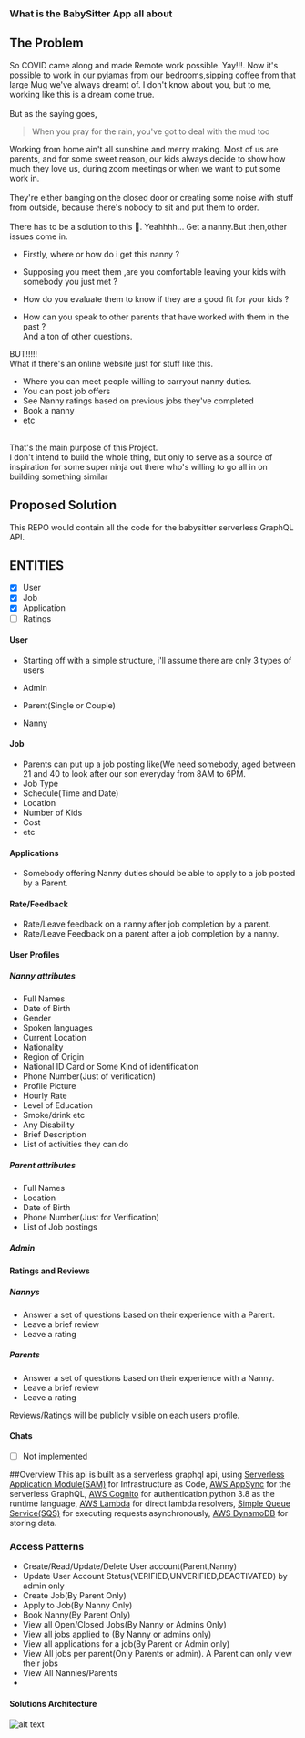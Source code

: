 ### What is the BabySitter App all about

## The Problem

So COVID came along and made Remote work possible. Yay!!!. Now it's possible to work in our pyjamas from our bedrooms,sipping coffee from that large Mug we've always dreamt of. 
I don't know about you, but to me, working like this is a dream come true.
<br />
<br />
But as the saying goes, 
> When you pray for the rain, you've got to deal with the mud too

Working from home ain't all sunshine and merry making.
Most of us are parents, and for some sweet reason, our kids always decide to show how much they love us, during zoom meetings or when we want to put some work in.
<br />
<br />
They're either banging on the closed door or creating some noise with stuff from outside, because there's nobody to sit and put them to order.
<br />
<br />
There has to be a solution to this 🤔. Yeahhhh... Get a nanny.But then,other issues come in.
<br />

- Firstly, where or how do i get this nanny ?

- Supposing you meet them ,are you comfortable leaving your kids with somebody you just met ?

- How do you evaluate them to know if they are a good fit for your kids ?

- How can you speak to other parents that have worked with them in the past ?
  <br />
  And a ton of other questions.

BUT!!!!! 
<br />
What if there's an online website just for stuff like this. 
- Where you can meet people willing to carryout nanny duties.
- You can post job offers 
- See Nanny ratings based on previous jobs they've completed
- Book a nanny
- etc
<br />
That's the main purpose of this Project.
<br />
I don't intend to build the whole thing, but only to serve as a source of inspiration for some super ninja
out there who's willing to go all in on building something similar
<br />

## Proposed Solution

This REPO would contain all the code for the babysitter serverless GraphQL API.

## ENTITIES
- [x] User
- [x] Job
- [x] Application
- [ ] Ratings 

#### User

- Starting off with a simple structure, i'll assume there are only 3 types of users

- Admin
- Parent(Single or Couple)
- Nanny

#### Job

- Parents can put up a job posting like(We need somebody, aged between 21 and 40 to look after our son everyday from 8AM to 6PM.
- Job Type
- Schedule(Time and Date)
- Location
- Number of Kids
- Cost
- etc 

#### Applications
 - Somebody offering Nanny duties should be able to apply 
 to a job posted by a Parent.
 
#### Rate/Feedback 
 - Rate/Leave feedback on a nanny after job completion by a parent.
 - Rate/Leave Feedback on a parent after a job completion by a nanny.
 

#### User Profiles

##### Nanny attributes

- Full Names
- Date of Birth
- Gender
- Spoken languages
- Current Location
- Nationality
- Region of Origin
- National ID Card or Some Kind of identification
- Phone Number(Just of verification)
- Profile Picture
- Hourly Rate
- Level of Education
- Smoke/drink etc
- Any Disability
- Brief Description
- List of activities they can do

##### Parent attributes

- Full Names
- Location
- Date of Birth
- Phone Number(Just for Verification)
- List of Job postings

##### Admin

#### Ratings and Reviews

##### Nannys

- Answer a set of questions based on their experience with a Parent.
- Leave a brief review
- Leave a rating

##### Parents

- Answer a set of questions based on their experience with a Nanny.
- Leave a brief review
- Leave a rating

Reviews/Ratings will be publicly visible on each users profile.

#### Chats
- [ ] Not implemented



##Overview
This api is built as a serverless graphql api, using [Serverless Application
Module(SAM)](https://aws.amazon.com/serverless/sam/) for Infrastructure as Code, [AWS AppSync](https://aws.amazon.com/appsync/) for the serverless GraphQL, [AWS Cognito](https://aws.amazon.com/cognito/) for authentication,python 3.8 as the runtime language, [AWS Lambda](https://aws.amazon.com/lambda/) for direct lambda resolvers,
[Simple Queue Service(SQS)](https://aws.amazon.com/sqs/) for executing requests asynchronously, [AWS DynamoDB](https://aws.amazon.com/dynamodb/) for storing data.



### Access Patterns
- Create/Read/Update/Delete User account(Parent,Nanny)
- Update User Account Status(VERIFIED,UNVERIFIED,DEACTIVATED) by admin only
- Create Job(By Parent Only)
- Apply to Job(By Nanny Only)
- Book Nanny(By Parent Only)
- View all Open/Closed Jobs(By Nanny  or Admins Only)
- View all jobs applied to (By Nanny or admins only)
- View all applications for a job(By Parent or Admin only)
- View All jobs per parent(Only Parents or admin). A Parent can only view their jobs
- View All Nannies/Parents
- 

#### Solutions Architecture

![alt text](https://raw.githubusercontent.com/trey-rosius/babysitter_api/master/babysitter_api_arch.png)